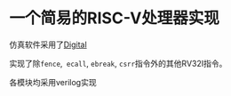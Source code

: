 # 一个简易的RISC-V处理器实现

仿真软件采用了[Digital](https://github.com/hneemann/Digital)

实现了除`fence`,` ecall`, `ebreak`, `csrr`指令外的其他RV32I指令。

各模块均采用verilog实现